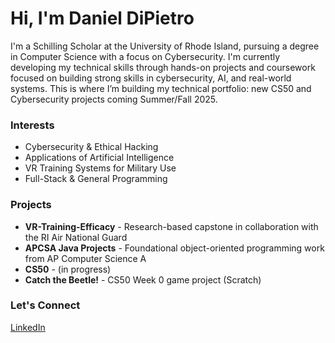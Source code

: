 # Hi, I'm Daniel DiPietro

I'm a Schilling Scholar at the University of Rhode Island, pursuing a degree in Computer Science with a focus on Cybersecurity. I'm currently developing my technical skills through hands-on projects and coursework focused on building strong skills in cybersecurity, AI, and real-world systems. This is where I’m building my technical portfolio: new CS50 and Cybersecurity projects coming Summer/Fall 2025.  

### Interests
- Cybersecurity & Ethical Hacking
- Applications of Artificial Intelligence
- VR Training Systems for Military Use
- Full-Stack & General Programming

### Projects
- **VR-Training-Efficacy** - Research-based capstone in collaboration with the RI Air National Guard
- **APCSA Java Projects** - Foundational object-oriented programming work from AP Computer Science A
- **CS50** - (in progress)
- **Catch the Beetle!** - CS50 Week 0 game project (Scratch)

### Let's Connect
[LinkedIn](https://www.linkedin.com/in/daniel-dipietro-b4326b369/)
